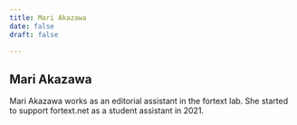 ```yaml
---
title: Mari Akazawa
date: false
draft: false

---
```



## Mari Akazawa

</lb> Mari Akazawa works as an editorial assistant in the fortext lab. She started to support fortext.net as a student assistant in 2021. 
